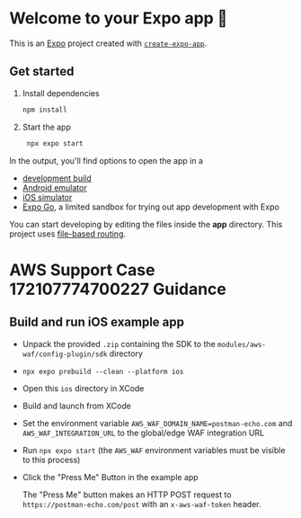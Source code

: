 # Welcome to your Expo app 👋

This is an [Expo](https://expo.dev) project created with [`create-expo-app`](https://www.npmjs.com/package/create-expo-app).

## Get started

1. Install dependencies

   ```bash
   npm install
   ```

2. Start the app

   ```bash
    npx expo start
   ```

In the output, you'll find options to open the app in a

- [development build](https://docs.expo.dev/develop/development-builds/introduction/)
- [Android emulator](https://docs.expo.dev/workflow/android-studio-emulator/)
- [iOS simulator](https://docs.expo.dev/workflow/ios-simulator/)
- [Expo Go](https://expo.dev/go), a limited sandbox for trying out app development with Expo

You can start developing by editing the files inside the **app** directory. This project uses [file-based routing](https://docs.expo.dev/router/introduction).

# AWS Support Case 172107774700227 Guidance

## Build and run iOS example app

- Unpack the provided `.zip` containing the SDK to the `modules/aws-waf/config-plugin/sdk` directory
- `npx expo prebuild --clean --platform ios`
- Open this `ios` directory in XCode
- Build and launch from XCode
- Set the environment variable `AWS_WAF_DOMAIN_NAME=postman-echo.com` and `AWS_WAF_INTEGRATION_URL` to the global/edge WAF integration URL
- Run `npx expo start` (the `AWS_WAF` environment variables must be visible to this process)
- Click the "Press Me" Button in the example app

  The "Press Me" button makes an HTTP POST request to `https://postman-echo.com/post` with an `x-aws-waf-token` header.

